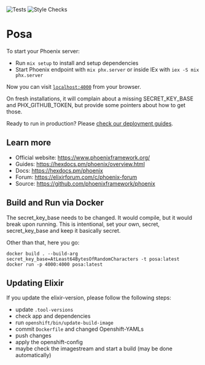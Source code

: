 ![Tests](https://github.com/Kagemaru/posa/workflows/Elixir%20Tests/badge.svg?branch=master)
![Style Checks](https://github.com/Kagemaru/posa/workflows/Elixir%20Style%20Checks/badge.svg?branch=master)

# Posa

To start your Phoenix server:

  * Run `mix setup` to install and setup dependencies
  * Start Phoenix endpoint with `mix phx.server` or inside IEx with `iex -S mix phx.server`

Now you can visit [`localhost:4000`](http://localhost:4000) from your browser.

On fresh installations, it will complain about a missing SECRET_KEY_BASE and
PHX_GITHUB_TOKEN, but provide some pointers about how to get those.

Ready to run in production? Please [check our deployment guides](https://hexdocs.pm/phoenix/deployment.html).

## Learn more

  * Official website: https://www.phoenixframework.org/
  * Guides: https://hexdocs.pm/phoenix/overview.html
  * Docs: https://hexdocs.pm/phoenix
  * Forum: https://elixirforum.com/c/phoenix-forum
  * Source: https://github.com/phoenixframework/phoenix

## Build and Run via Docker

The secret_key_base needs to be changed. It would compile, but it would break
upon running. This is intentional, set your own, secret, secret_key_base and
keep it basically secret.

Other than that, here you go:

	docker build . --build-arg secret_key_base=AtLeast64BytesOfRandomCharacters -t posa:latest
	docker run -p 4000:4000 posa:latest

## Updating Elixir

If you update the elixir-version, please follow the following steps:

- update `.tool-versions`
- check app and dependencies
- run `openshift/bin/update-build-image`
- commit `Dockerfile` and changed Openshift-YAMLs
- push changes
- apply the openshift-config
- maybe check the imagestream and start a build (may be done automatically)

